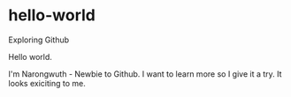 # hello-world
Exploring Github

Hello world.

I'm Narongwuth - Newbie to Github. I want to learn more so I give it a try.
It looks exiciting to me.

